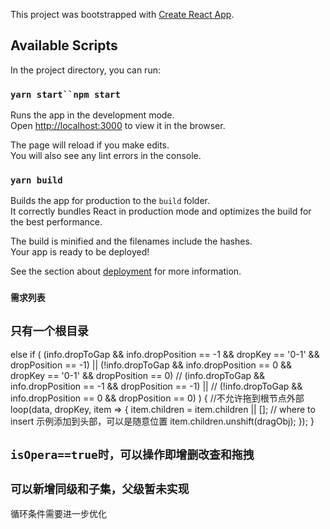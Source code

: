 This project was bootstrapped with [Create React App](https://github.com/facebook/create-react-app).

## Available Scripts

In the project directory, you can run:

### `yarn start``npm start`

Runs the app in the development mode.<br />
Open [http://localhost:3000](http://localhost:3000) to view it in the browser.

The page will reload if you make edits.<br />
You will also see any lint errors in the console.

### `yarn build`

Builds the app for production to the `build` folder.<br />
It correctly bundles React in production mode and optimizes the build for the best performance.

The build is minified and the filenames include the hashes.<br />
Your app is ready to be deployed!

See the section about [deployment](https://facebook.github.io/create-react-app/docs/deployment) for more information.

### `需求列表`

## `只有一个根目录`
else if (
      (info.dropToGap && info.dropPosition == -1 && dropKey == '0-1' && dropPosition == -1) ||
      (!info.dropToGap && info.dropPosition == 0 && dropKey == '0-1' && dropPosition == 0)
      // (info.dropToGap && info.dropPosition == -1  && dropPosition == -1) ||
      // (!info.dropToGap && info.dropPosition == 0  && dropPosition == 0)
    ) {
      //不允许拖到根节点外部
      loop(data, dropKey, item => {
        item.children = item.children || [];
        // where to insert 示例添加到头部，可以是随意位置
        item.children.unshift(dragObj);
      });
    }
## `isOpera==true时，可以操作即增删改查和拖拽`
## `可以新增同级和子集，父级暂未实现`
 循环条件需要进一步优化



